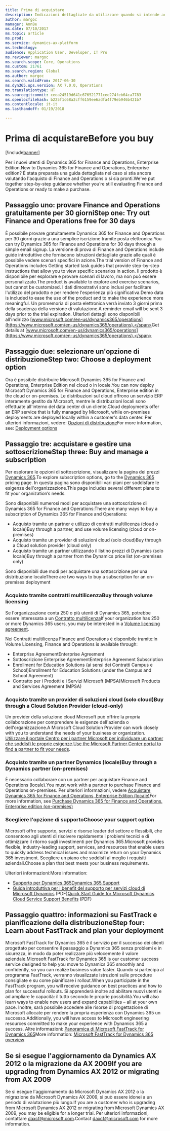 ```yaml
---
title: Prima di acquistare
description: Indicazioni dettagliate da utilizzare quando si intende acquistare Dynamics 365 for Finance and Operations, Enterprise Edition.
author: margoc
manager: AnnBe
ms.date: 07/10/2017
ms.topic: article
ms.prod: 
ms.service: dynamics-ax-platform
ms.technology: 
audience: Application User, Developer, IT Pro
ms.reviewer: margoc
ms.search.scope: Core, Operations
ms.custom: 21761
ms.search.region: Global
ms.author: margoc
ms.search.validFrom: 2017-06-30
ms.dyn365.ops.version: AX 7.0.0, Operations
ms.translationtype: HT
ms.sourcegitcommit: ceea24519d641c676521771cee274feb64ca7783
ms.openlocfilehash: b225f1c68a2cff6159ee6adfa4f79eb946b421b7
ms.contentlocale: it-it
ms.lasthandoff: 01/19/2018

---
```


# <a name="before-you-buy"></a><span data-ttu-id="2008a-103">Prima di acquistare</span><span class="sxs-lookup"><span data-stu-id="2008a-103">Before you buy</span></span> 

[!include[banner](../includes/banner.md)]

<span data-ttu-id="2008a-104">Per i nuovi utenti di Dynamics 365 for Finance and Operations, Enterprise Edition.</span><span class="sxs-lookup"><span data-stu-id="2008a-104">New to Dynamics 365 for Finance and Operations, Enterprise edition?</span></span> <span data-ttu-id="2008a-105">È stata preparata una guida dettagliata nel caso si stia ancora valutando l'acquisto di Finance and Operations o si sia pronti.</span><span class="sxs-lookup"><span data-stu-id="2008a-105">We've put together step-by-step guidance whether you’re still evaluating Finance and Operations or ready to make a purchase.</span></span>

## <a name="step-one--try-out-finance-and-operations-free-for-30-days"></a><span data-ttu-id="2008a-106">Passaggio uno: provare Finance and Operations gratuitamente per 30 giorni</span><span class="sxs-lookup"><span data-stu-id="2008a-106">Step one:  Try out Finance and Operations free for 30 days</span></span>
<span data-ttu-id="2008a-107">È possibile provare gratuitamente Dynamics 365 for Finance and Operations per 30 giorni grazie a una semplice iscrizione tramite posta elettronica.</span><span class="sxs-lookup"><span data-stu-id="2008a-107">You can try Dynamics 365 for Finance and Operations for 30 days through a simple email signup.</span></span> <span data-ttu-id="2008a-108">La versione di prova di Finance and Operations include guide introduttive che forniscono istruzioni dettagliate grazie alle quali è possibile vedere scenari specifici in azione.</span><span class="sxs-lookup"><span data-stu-id="2008a-108">The trial version of Finance and Operations includes Getting started task guides that provide step-by-step instructions that allow you to view specific scenarios in action.</span></span> <span data-ttu-id="2008a-109">Il prodotto è disponibile per esplorare e provare scenari di lavoro, ma non può essere personalizzato.</span><span class="sxs-lookup"><span data-stu-id="2008a-109">The product is available to explore and exercise scenarios, but cannot be customized.</span></span> <span data-ttu-id="2008a-110">I dati dimostrativi sono inclusi per facilitare l'utilizzo del prodotto e per rendere l'esperienza più significativa.</span><span class="sxs-lookup"><span data-stu-id="2008a-110">Demo data is included to ease the use of the product and to make the experience more meaningful.</span></span> <span data-ttu-id="2008a-111">Un promemoria di posta elettronica verrà inviato 3 giorni prima della scadenza della versione di valutazione.</span><span class="sxs-lookup"><span data-stu-id="2008a-111">A reminder email will be sent 3 days prior to the trial expiration.</span></span> <span data-ttu-id="2008a-112">Ulteriori dettagli sono disponibili all'indirizzo [www.microsoft.com/en-us/dynamics365/operations](https://www.microsoft.com/en-us/dynamics365/operations).</span><span class="sxs-lookup"><span data-stu-id="2008a-112">Get details at [www.microsoft.com/en-us/dynamics365/operations](https://www.microsoft.com/en-us/dynamics365/operations).</span></span>

## <a name="step-two-choose-a-deployment-option"></a><span data-ttu-id="2008a-113">Passaggio due: selezionare un'opzione di distribuzione</span><span class="sxs-lookup"><span data-stu-id="2008a-113">Step two: Choose a deployment option</span></span>
<span data-ttu-id="2008a-114">Ora è possibile distribuire Microsoft Dynamics 365 for Finance and Operations, Enterprise Edition nel cloud o in locale.</span><span class="sxs-lookup"><span data-stu-id="2008a-114">You can now deploy Microsoft Dynamics 365 for Finance and Operations, Enterprise edition in the cloud or on-premises.</span></span> <span data-ttu-id="2008a-115">Le distribuzioni sul cloud offrono un servizio ERP interamente gestito da Microsoft, mentre le distribuzioni locali sono effettuate all'interno del data center di un cliente.</span><span class="sxs-lookup"><span data-stu-id="2008a-115">Cloud deployments offer an ERP service that is fully managed by Microsoft, while on-premises deployments are deployed locally within a customer's data center.</span></span>
<span data-ttu-id="2008a-116">Per ulteriori informazioni, vedere: [Opzioni di distribuzione](../../dev-itpro/deployment/choose-deployment-type.md)</span><span class="sxs-lookup"><span data-stu-id="2008a-116">For more information, see: [Deployment options](../../dev-itpro/deployment/choose-deployment-type.md)</span></span> 

## <a name="step-three-buy-and-manage-a-subscription"></a><span data-ttu-id="2008a-117">Passaggio tre: acquistare e gestire una sottoscrizione</span><span class="sxs-lookup"><span data-stu-id="2008a-117">Step three: Buy and manage a subscription</span></span>
<span data-ttu-id="2008a-118">Per esplorare le opzioni di sottoscrizione, visualizzare la pagina dei prezzi [Dynamics 365](https://www.microsoft.com/en-us/dynamics365/pricing).</span><span class="sxs-lookup"><span data-stu-id="2008a-118">To explore subscription options, go to the [Dynamics 365](https://www.microsoft.com/en-us/dynamics365/pricing) pricing page.</span></span> <span data-ttu-id="2008a-119">In questa pagina sono disponibili vari piani per soddisfare le esigenze dell'organizzazione.</span><span class="sxs-lookup"><span data-stu-id="2008a-119">This page includes several different plans to fit your organization’s needs.</span></span>

<span data-ttu-id="2008a-120">Sono disponibili numerosi modi per acquistare una sottoscrizione di Dynamics 365 for Finance and Operations:</span><span class="sxs-lookup"><span data-stu-id="2008a-120">There are many ways to buy a subscription of Dynamics 365 for Finance and Operations:</span></span>
- <span data-ttu-id="2008a-121">Acquisto tramite un partner e utilizzo di contratti multilicenza (cloud o locale)</span><span class="sxs-lookup"><span data-stu-id="2008a-121">Buy through a partner, and use volume licensing (cloud or on-premises)</span></span>
- <span data-ttu-id="2008a-122">Acquisto tramite un provider di soluzioni cloud (solo cloud)</span><span class="sxs-lookup"><span data-stu-id="2008a-122">Buy through a Cloud solution provider (cloud only)</span></span>
- <span data-ttu-id="2008a-123">Acquisto tramite un partner utilizzando il listino prezzi di Dynamics (solo locale)</span><span class="sxs-lookup"><span data-stu-id="2008a-123">Buy through a partner from the Dynamics price list (on-premises only)</span></span>

<span data-ttu-id="2008a-124">Sono disponibili due modi per acquistare una sottoscrizione per una distribuzione locale</span><span class="sxs-lookup"><span data-stu-id="2008a-124">There are two ways to buy a subscription for an on-premises deployment</span></span>

### <a name="buy-through-volume-licensing"></a><span data-ttu-id="2008a-125">Acquisto tramite contratti multilicenza</span><span class="sxs-lookup"><span data-stu-id="2008a-125">Buy through volume licensing</span></span>
<span data-ttu-id="2008a-126">Se l'organizzazione conta 250 o più utenti di Dynamics 365, potrebbe essere interessata a un [Contratto multilicenza](https://www.microsoft.com/en-us/licensing/how-to-buy/how-to-buy.aspx)</span><span class="sxs-lookup"><span data-stu-id="2008a-126">If your organization has 250 or more Dynamics 365 users, you may be interested in a [Volume licensing agreement](https://www.microsoft.com/en-us/licensing/how-to-buy/how-to-buy.aspx).</span></span> 

<span data-ttu-id="2008a-127">Nei Contratti multilicenza Finance and Operations è disponibile tramite:</span><span class="sxs-lookup"><span data-stu-id="2008a-127">In Volume Licensing, Finance and Operations is available through:</span></span>
- <span data-ttu-id="2008a-128">Enterprise Agreement</span><span class="sxs-lookup"><span data-stu-id="2008a-128">Enterprise Agreement</span></span>
- <span data-ttu-id="2008a-129">Sottoscrizione Enterprise Agreement</span><span class="sxs-lookup"><span data-stu-id="2008a-129">Enterprise Agreement Subscription</span></span>
- <span data-ttu-id="2008a-130">Enrollment for Education Solutions (ai sensi dei Contratti Campus e School)</span><span class="sxs-lookup"><span data-stu-id="2008a-130">Enrollment for Education Solutions (under the Campus and School Agreement)</span></span>
- <span data-ttu-id="2008a-131">Contratto per i Prodotti e i Servizi Microsoft (MPSA)</span><span class="sxs-lookup"><span data-stu-id="2008a-131">Microsoft Products and Services Agreement (MPSA)</span></span>

### <a name="buy-through-a-cloud-solution-provider-cloud-only"></a><span data-ttu-id="2008a-132">Acquisto tramite un provider di soluzioni cloud (solo cloud)</span><span class="sxs-lookup"><span data-stu-id="2008a-132">Buy through a Cloud Solution Provider (cloud-only)</span></span>
<span data-ttu-id="2008a-133">Un provider della soluzione cloud Microsoft può offrire la propria collaborazione per comprendere le esigenze dell'azienda o dell'organizzazione.</span><span class="sxs-lookup"><span data-stu-id="2008a-133">A Microsoft Cloud Solution Provider can work closely with you to understand the needs of your business or organization.</span></span> <span data-ttu-id="2008a-134">[Utilizzare il portale Centro per i partner Microsoft per individuare un partner che soddisfi le proprie esigenze](https://partnercenter.microsoft.com/en-us/partner/home).</span><span class="sxs-lookup"><span data-stu-id="2008a-134">[Use the Microsoft Partner Center portal to find a partner to fit your needs](https://partnercenter.microsoft.com/en-us/partner/home).</span></span> 

### <a name="buy-through-a-dynamics-partner-on-premises"></a><span data-ttu-id="2008a-135">Acquisto tramite un partner Dynamics (locale)</span><span class="sxs-lookup"><span data-stu-id="2008a-135">Buy through a Dynamics partner (on-premises)</span></span>
<span data-ttu-id="2008a-136">È necessario collaborare con un partner per acquistare Finance and Operations (locale).</span><span class="sxs-lookup"><span data-stu-id="2008a-136">You must work with a partner to purchase Finance and Operations on-premises.</span></span> <span data-ttu-id="2008a-137">Per ulteriori informazioni, vedere [Acquistare Dynamics 365 for Finance and Operations, Enterprise Edition (locale)](purchase-on-premises.md)</span><span class="sxs-lookup"><span data-stu-id="2008a-137">For more information, see [Purchase Dynamics 365 for Finance and Operations, Enterprise edition (on-premises)](purchase-on-premises.md)</span></span>

### <a name="choose-your-support-option"></a><span data-ttu-id="2008a-138">Scegliere l'opzione di supporto</span><span class="sxs-lookup"><span data-stu-id="2008a-138">Choose your support option</span></span>
<span data-ttu-id="2008a-139">Microsoft offre supporto, servizi e risorse leader del settore e flessibili, che consentono agli utenti di risolvere rapidamente i problemi tecnici e di ottimizzare il ritorno sugli investimenti per Dynamics 365.</span><span class="sxs-lookup"><span data-stu-id="2008a-139">Microsoft provides flexible, industry-leading support, services, and resources that enable users to quickly address technical issues and maximize return on your Dynamics 365 investment.</span></span> <span data-ttu-id="2008a-140">Scegliere un piano che soddisfi al meglio i requisiti aziendali.</span><span class="sxs-lookup"><span data-stu-id="2008a-140">Choose a plan that best meets your business requirements.</span></span> 

<span data-ttu-id="2008a-141">Ulteriori informazioni:</span><span class="sxs-lookup"><span data-stu-id="2008a-141">More information:</span></span> 
- [<span data-ttu-id="2008a-142">Supporto per Dynamics 365</span><span class="sxs-lookup"><span data-stu-id="2008a-142">Dynamics 365 Support</span></span>](https://www.microsoft.com/en-us/dynamics365/support)
- <span data-ttu-id="2008a-143">[Guida introduttiva per i benefit del supporto per servizi cloud di Microsoft Dynamics](http://go.microsoft.com/fwlink/?LinkId=530335) (PDF)</span><span class="sxs-lookup"><span data-stu-id="2008a-143">[Quick Start Guide for Microsoft Dynamics Cloud Service Support Benefits](http://go.microsoft.com/fwlink/?LinkId=530335) (PDF)</span></span>

## <a name="step-four-learn-about-fasttrack-and-plan-your-deployment"></a><span data-ttu-id="2008a-144">Passaggio quattro: informazioni su FastTrack e pianificazione della distribuzione</span><span class="sxs-lookup"><span data-stu-id="2008a-144">Step four: Learn about FastTrack and plan your deployment</span></span>
<span data-ttu-id="2008a-145">Microsoft FastTrack for Dynamics 365 è il servizio per il successo dei clienti progettato per consentire il passaggio a Dynamics 365 senza problemi e in sicurezza, in modo da poter realizzare più velocemente il valore aziendale.</span><span class="sxs-lookup"><span data-stu-id="2008a-145">Microsoft FastTrack for Dynamics 365 is our customer success service designed to help you move to Dynamics 365 smoothly and confidently, so you can realize business value faster.</span></span> <span data-ttu-id="2008a-146">Quando si partecipa al programma FastTrack, verranno visualizzate istruzioni sulle procedure consigliate e su come pianificare i rollout.</span><span class="sxs-lookup"><span data-stu-id="2008a-146">When you participate in the FastTrack program, you will receive guidance on best practices and how to plan for successful rollouts.</span></span> <span data-ttu-id="2008a-147">Si apprenderà inoltre ad abilitare nuovi utenti e ad ampliare le capacità: il tutto secondo le proprie possibilità.</span><span class="sxs-lookup"><span data-stu-id="2008a-147">You will also learn ways to enable new users and expand capabilities – all at your own pace.</span></span> <span data-ttu-id="2008a-148">Inoltre, sarà possibile accedere alle risorse di progettazione di Microsoft allocate per rendere la propria esperienza con Dynamics 365 un successo.</span><span class="sxs-lookup"><span data-stu-id="2008a-148">Additionally, you will have access to Microsoft engineering resources committed to make your experience with Dynamics 365 a success.</span></span> <span data-ttu-id="2008a-149">Altre informazioni: [Panoramica di Microsoft FastTrack for Dynamics 365](fasttrack-dynamics-365-overview.md)</span><span class="sxs-lookup"><span data-stu-id="2008a-149">More information: [Microsoft FastTrack for Dynamics 365 overview](fasttrack-dynamics-365-overview.md)</span></span> 

## <a name="if-you-are-upgrading-from-dynamics-ax-2012-or-migrating-from-ax-2009"></a><span data-ttu-id="2008a-150">Se si esegue l'aggiornamento da Dynamics AX 2012 o la migrazione da AX 2009</span><span class="sxs-lookup"><span data-stu-id="2008a-150">If you are upgrading from Dynamics AX 2012 or migrating from AX 2009</span></span>
<span data-ttu-id="2008a-151">Se si esegue l'aggiornamento da Microsoft Dynamics AX 2012 o la migrazione da Microsoft Dynamics AX 2009, si può essere idonei a un periodo di valutazione più lungo.</span><span class="sxs-lookup"><span data-stu-id="2008a-151">If you are a customer who is upgrading from Microsoft Dynamics AX 2012 or migrating from Microsoft Dynamics AX 2009, you may be eligible for a longer trial.</span></span> <span data-ttu-id="2008a-152">Per ulteriori informazioni, contattare <daxcf@microsoft.com>.</span><span class="sxs-lookup"><span data-stu-id="2008a-152">Contact <daxcf@microsoft.com> for more information.</span></span> 


